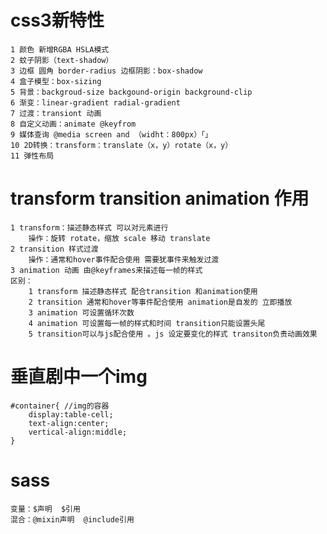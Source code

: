 
# css3新特性
    1 颜色 新增RGBA HSLA模式
    2 蚊子阴影（text-shadow）
    3 边框 圆角 border-radius 边框阴影：box-shadow
    4 盒子模型：box-sizing
    5 背景：backgroud-size backgound-origin background-clip
    6 渐变：linear-gradient radial-gradient
    7 过渡：transiont 动画
    8 自定义动画：animate @keyfrom
    9 媒体查询 @media screen and （widht：800px）「」
    10 2D转换：transform：translate（x，y）rotate（x，y）
    11 弹性布局

# transform transition animation 作用

    1 transform：描述静态样式 可以对元素进行 
        操作：旋转 rotate，缩放 scale 移动 translate 
    2 transition 样式过渡 
        操作：通常和hover事件配合使用 需要犹事件来触发过渡
    3 animation 动画 由@keyframes来描述每一帧的样式
    区别：
        1 transform 描述静态样式 配合transition 和animation使用
        2 transition 通常和hover等事件配合使用 animation是自发的 立即播放
        3 animation 可设置循环次数
        4 animation 可设置每一帧的样式和时间 transition只能设置头尾
        5 transition可以与js配合使用 。js 设定要变化的样式 transiton负责动画效果

# 垂直剧中一个img
    #container{ //img的容器
        display:table-cell;
        text-align:center;
        vertical-align:middle;
    }

# sass
    变量：$声明  $引用
    混合：@mixin声明  @include引用

